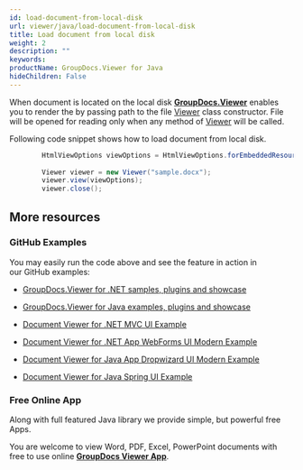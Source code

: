 ```yaml
---
id: load-document-from-local-disk
url: viewer/java/load-document-from-local-disk
title: Load document from local disk
weight: 2
description: ""
keywords: 
productName: GroupDocs.Viewer for Java
hideChildren: False
---
```

When document is located on the local disk [**GroupDocs.Viewer**](https://products.groupdocs.com/viewer/java) enables you to render the by passing path to the file [Viewer](https://apireference.groupdocs.com/java/viewer/com.groupdocs.viewer/Viewer) class constructor. File will be opened for reading only when any method of [Viewer](https://apireference.groupdocs.com/java/viewer/com.groupdocs.viewer/Viewer) will be called.

Following code snippet shows how to load document from local disk.

```csharp
    	HtmlViewOptions viewOptions = HtmlViewOptions.forEmbeddedResources();    
	
		Viewer viewer = new Viewer("sample.docx");
        viewer.view(viewOptions);
		viewer.close();
```

## More resources

### GitHub Examples

You may easily run the code above and see the feature in action in our GitHub examples:

*   [GroupDocs.Viewer for .NET samples, plugins and showcase](https://github.com/groupdocs-viewer/GroupDocs.Viewer-for-.NET)
    
*   [GroupDocs.Viewer for Java examples, plugins and showcase](https://github.com/groupdocs-viewer/GroupDocs.Viewer-for-Java)
    
*   [Document Viewer for .NET MVC UI Example](https://github.com/groupdocs-viewer/GroupDocs.Viewer-for-.NET-MVC) 
    
*   [Document Viewer for .NET App WebForms UI Modern Example](https://github.com/groupdocs-viewer/GroupDocs.Viewer-for-.NET-WebForms)
    
*   [Document Viewer for Java App Dropwizard UI Modern Example](https://github.com/groupdocs-viewer/GroupDocs.Viewer-for-Java-Dropwizard)
    
*   [Document Viewer for Java Spring UI Example](https://github.com/groupdocs-viewer/GroupDocs.Viewer-for-Java-Spring)
    

### Free Online App

Along with full featured Java library we provide simple, but powerful free Apps.

You are welcome to view Word, PDF, Excel, PowerPoint documents with free to use online **[GroupDocs Viewer App](https://products.groupdocs.app/viewer)**.
